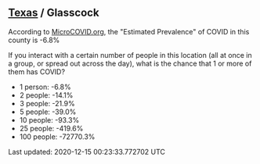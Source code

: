 
## [Texas](/united-states/texas) / Glasscock

According to [MicroCOVID.org](http://microcovid.org),
the "Estimated Prevalence" of COVID in this county is -6.8%

If you interact with a certain number of people in this location
(all at once in a group, or spread out across the day), what is the chance that
1 or more of them has COVID?

- 1 person: -6.8%
- 2 people: -14.1%
- 3 people: -21.9%
- 5 people: -39.0%
- 10 people: -93.3%
- 25 people: -419.6%
- 100 people: -72770.3%

Last updated: 2020-12-15 00:23:33.772702 UTC
